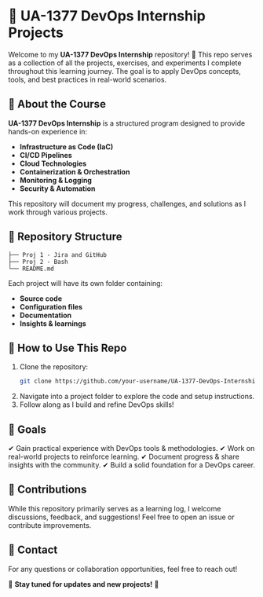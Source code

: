# 🌟 UA-1377 DevOps Internship Projects

Welcome to my **UA-1377 DevOps Internship** repository! 🚀 This repo serves as a collection of all the projects, exercises, and experiments I complete throughout this learning journey. The goal is to apply DevOps concepts, tools, and best practices in real-world scenarios.

## 📌 About the Course
**UA-1377 DevOps Internship** is a structured program designed to provide hands-on experience in:
- **Infrastructure as Code (IaC)**
- **CI/CD Pipelines**
- **Cloud Technologies**
- **Containerization & Orchestration**
- **Monitoring & Logging**
- **Security & Automation**

This repository will document my progress, challenges, and solutions as I work through various projects.

## 📂 Repository Structure
```
├── Proj 1 - Jira and GitHub
├── Proj 2 - Bash
└── README.md
```
Each project will have its own folder containing:
- **Source code**
- **Configuration files**
- **Documentation**
- **Insights & learnings**

## 🚀 How to Use This Repo
1. Clone the repository:
   ```bash
   git clone https://github.com/your-username/UA-1377-DevOps-Internship.git
   ```
2. Navigate into a project folder to explore the code and setup instructions.
3. Follow along as I build and refine DevOps skills!

## 🎯 Goals
✔ Gain practical experience with DevOps tools & methodologies.
✔ Work on real-world projects to reinforce learning.
✔ Document progress & share insights with the community.
✔ Build a solid foundation for a DevOps career.

## 🤝 Contributions
While this repository primarily serves as a learning log, I welcome discussions, feedback, and suggestions! Feel free to open an issue or contribute improvements.

## 📧 Contact
For any questions or collaboration opportunities, feel free to reach out!

📌 **Stay tuned for updates and new projects!** 🎉


